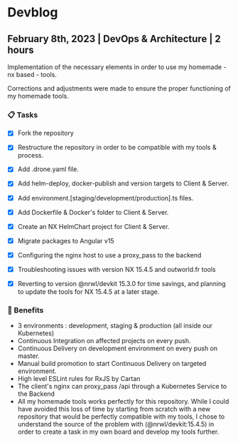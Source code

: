 # Devblog

## February 8th, 2023 | DevOps & Architecture | 2 hours

Implementation of the necessary elements in order to use my homemade - nx based - tools.

Corrections and adjustments were made to ensure the proper functioning of my homemade tools.

### 📋 Tasks

* [x] Fork the repository
* [x] Restructure the repository in order to be compatible with my tools & process.
* [x] Add .drone.yaml file.
* [x] Add helm-deploy, docker-publish and version targets to Client & Server.
* [x] Add environment.[staging/development/production].ts files.
* [x] Add Dockerfile & Docker's folder to Client & Server.
* [x] Create an NX HelmChart project for Client & Server.
* [x] Migrate packages to Angular v15
* [x] Configuring the nginx host to use a proxy_pass to the backend
* [x] Troubleshooting issues with version NX 15.4.5 and outworld.fr tools
* [x] Reverting to version @nrwl/devkit 15.3.0 for time savings, and planning to update the tools for NX 15.4.5 at a later stage.


### 🎯 Benefits

* 3 environments : development, staging & production (all inside our Kubernetes)
* Continuous Integration on affected projects on every push.
* Continuous Delivery on development environment on every push on master.
* Manual build promotion to start Continuous Delivery on targeted environment.
* High level ESLint rules for RxJS by Cartan
* The client's nginx can proxy_pass /api through a Kubernetes Service to the Backend
* All my homemade tools works perfectly for this repository. While I could have avoided this loss of time by starting from scratch with a new repository that would be perfectly compatible with my tools, I chose to understand the source of the problem with (@nrwl/devkit:15.4.5) in order to create a task in my own board and develop my tools further.

